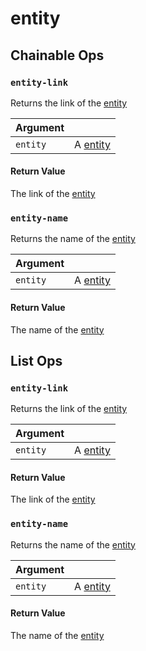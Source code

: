 # entity

## Chainable Ops
<h3 id="entity-link"><code>entity-link</code></h3>

Returns the link of the [entity](/ref/weave/entity)

| Argument |  |
| :--- | :--- |
| `entity` | A [entity](/ref/weave/entity) |

#### Return Value
The link of the [entity](/ref/weave/entity)

<h3 id="entity-name"><code>entity-name</code></h3>

Returns the name of the [entity](/ref/weave/entity)

| Argument |  |
| :--- | :--- |
| `entity` | A [entity](/ref/weave/entity) |

#### Return Value
The name of the [entity](/ref/weave/entity)


## List Ops
<h3 id="entity-link"><code>entity-link</code></h3>

Returns the link of the [entity](/ref/weave/entity)

| Argument |  |
| :--- | :--- |
| `entity` | A [entity](/ref/weave/entity) |

#### Return Value
The link of the [entity](/ref/weave/entity)

<h3 id="entity-name"><code>entity-name</code></h3>

Returns the name of the [entity](/ref/weave/entity)

| Argument |  |
| :--- | :--- |
| `entity` | A [entity](/ref/weave/entity) |

#### Return Value
The name of the [entity](/ref/weave/entity)

